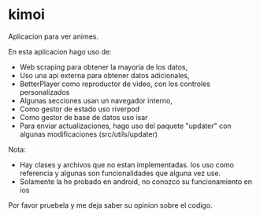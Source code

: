 # kimoi

Aplicacion para ver animes. 

En esta aplicacion hago uso de:

- Web scraping para obtener la mayoria de los datos,
- Uso una api externa para obtener datos adicionales,
- BetterPlayer como reproductor de video, con los controles personalizados
- Algunas secciones usan un navegador interno,
- Como gestor de estado uso riverpod
- Como gestor de base de datos uso isar
- Para enviar actualizaciones, hago uso del paquete "updater" con algunas modificaciones (src/utils/updater)

Nota: 
- Hay clases y archivos que no estan implementadas. los uso como referencia
y algunas son funcionalidades que alguna vez use.
- Solamente la he probado en android, no conozco su funcionamiento en ios

Por favor pruebela y me deja saber su opinion sobre el codigo.
